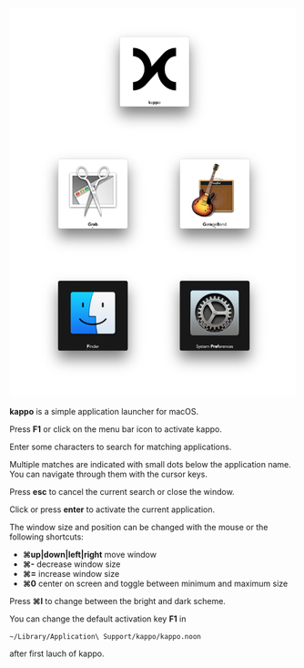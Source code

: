 
![kappo](img/shot.png)

**kappo** is a simple application launcher for macOS.

Press **F1** or click on the menu bar icon to activate kappo.

Enter some characters to search for matching applications.

Multiple matches are indicated with small dots below the application name.
You can navigate through them with the cursor keys.

Press **esc** to cancel the current search or close the window.

Click or press **enter** to activate the current application.

The window size and position can be changed with the mouse or the following shortcuts:
    
- **⌘up|down|left|right** move window
- **⌘-** decrease window size
- **⌘=** increase window size
- **⌘0** center on screen and toggle between minimum and maximum size

Press **⌘I** to change between the bright and dark scheme.

You can change the default activation key **F1** in

    ~/Library/Application\ Support/kappo/kappo.noon

after first lauch of kappo. 
